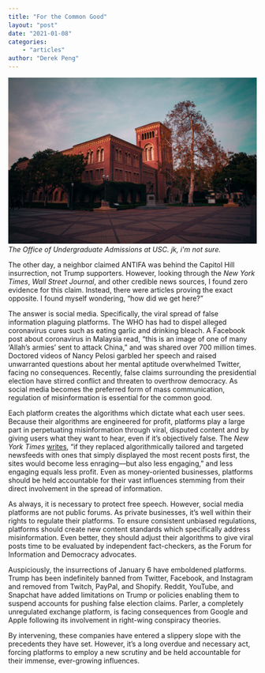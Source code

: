 ```yaml
---
title: "For the Common Good"
layout: "post"
date: "2021-01-08"
categories: 
    - "articles"
author: "Derek Peng"
---
```

![USC](/images/usc.jpg)
*The Office of Undergraduate Admissions at USC. jk, i'm not sure.*

The other day, a neighbor claimed ANTIFA was behind the Capitol Hill insurrection, not Trump supporters. However, looking through the *New York Times*, *Wall Street Journal*, and other credible news sources, I found zero evidence for this claim. Instead, there were articles proving the exact opposite. I found myself wondering, “how did we get here?”

The answer is social media. Specifically, the viral spread of false information plaguing platforms. The WHO has had to dispel alleged coronavirus cures such as eating garlic and drinking bleach. A Facebook post about coronavirus in Malaysia read, “this is an image of one of many ‘Allah’s armies’ sent to attack China,” and was shared over 700 million times. Doctored videos of Nancy Pelosi garbled her speech and raised unwarranted questions about her mental aptitude overwhelmed Twitter, facing no consequences. Recently, false claims surrounding the presidential election have stirred conflict and threaten to overthrow democracy. As social media becomes the preferred form of mass communication, regulation of misinformation is essential for the common good.

Each platform creates the algorithms which dictate what each user sees. Because their algorithms are engineered for profit, platforms play a large part in perpetuating misinformation through viral, disputed content and by giving users what they want to hear, even if it’s objectively false. The *New York Times* <a href="https://nyti.ms/2I68vco"> writes</a>, “if they replaced algorithmically tailored and targeted newsfeeds with ones that simply displayed the most recent posts first, the sites would become less enraging—but also less engaging,” and less engaging equals less profit. Even as money-oriented businesses, platforms should be held accountable for their vast influences stemming from their direct involvement in the spread of information.

As always, it is necessary to protect free speech. However, social media platforms are not public forums. As private businesses, it’s well within their rights to regulate their platforms. To ensure consistent unbiased regulations, platforms should create new content standards which specifically address misinformation. Even better, they should adjust their algorithms to give viral posts time to be evaluated by independent fact-checkers, as the Forum for Information and Democracy advocates.

Auspiciously, the insurrections of January 6 have emboldened platforms. Trump has been indefinitely banned from Twitter, Facebook, and Instagram and removed from Twitch, PayPal, and Shopify. Reddit, YouTube, and Snapchat have added limitations on Trump or policies enabling them to suspend accounts for pushing false election claims. Parler, a completely unregulated exchange platform, is facing consequences from Google and Apple following its involvement in right-wing conspiracy theories.

By intervening, these companies have entered a slippery slope with the precedents they have set. However, it’s a long overdue and necessary act, forcing platforms to employ a new scrutiny and be held accountable for their immense, ever-growing influences.
